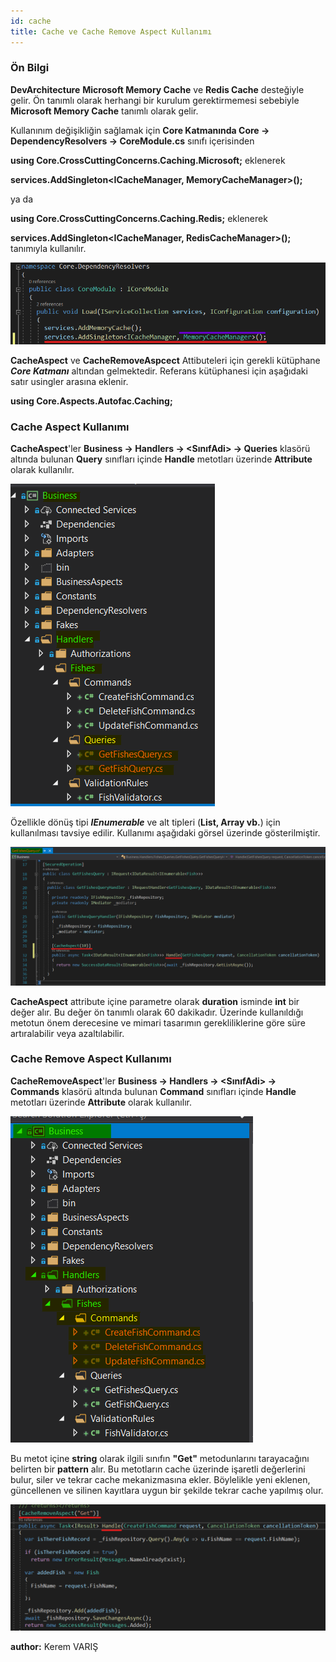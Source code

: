 ```yaml
---
id: cache
title: Cache ve Cache Remove Aspect Kullanımı
---
```

### Ön Bilgi
**DevArchitecture**  **Microsoft Memory Cache** ve **Redis Cache** desteğiyle gelir. Ön tanımlı olarak herhangi bir kurulum gerektirmemesi sebebiyle **Microsoft Memory Cache** tanımlı olarak gelir.

Kullanınım değişikliğin sağlamak için **Core Katmanında Core -> DependencyResolvers -> CoreModule.cs** sınıfı içerisinden 

**using Core.CrossCuttingConcerns.Caching.Microsoft;** eklenerek

**services.AddSingleton<ICacheManager, MemoryCacheManager>();**

ya da 

**using Core.CrossCuttingConcerns.Caching.Redis;** eklenerek

**services.AddSingleton<ICacheManager, RedisCacheManager>();** tanımıyla kullanılır.


![](./media/image49.png)

**CacheAspect** ve **CacheRemoveAspcect** Attibuteleri için gerekli kütüphane ***Core Katmanı*** altından gelmektedir. 
Referans kütüphanesi için aşağıdaki satır usingler arasına eklenir.

**using Core.Aspects.Autofac.Caching;**

### Cache Aspect Kullanımı
**CacheAspect**'ler **Business -> Handlers -> <SınıfAdi> -> Queries** klasörü altında bulunan **Query** sınıfları içinde **Handle** metotları üzerinde **Attribute** olarak kullanılır.


![](./media/image45.png)

 Özellikle dönüş tipi ***IEnumerable*** ve alt tipleri (**List, Array vb.**) için kullanılması tavsiye edilir. 
 Kullanımı aşağıdaki görsel üzerinde gösterilmiştir.

![](./media/image46.png)

**CacheAspect** attribute içine parametre olarak **duration** isminde **int** bir değer alır. Bu değer ön tanımlı olarak 60 dakikadır. Üzerinde kullanıldığı metotun önem derecesine ve mimari tasarımın gerekliliklerine göre süre artıralabilir veya azaltılabilir.

### Cache Remove Aspect Kullanımı

**CacheRemoveAspect**'ler **Business -> Handlers -> <SınıfAdi> -> Commands** klasörü altında bulunan **Command** sınıfları içinde **Handle** metotları üzerinde **Attribute** olarak kullanılır.

![](./media/image47.png)

Bu metot içine **string** olarak ilgili sınıfın **"Get"** metodunlarını tarayacağını belirten bir **pattern** alır. Bu metotların cache üzerinde işaretli değerlerini bulur, siler ve tekrar cache mekanizmasına ekler. Böylelikle yeni eklenen, güncellenen ve silinen kayıtlara uygun bir şekilde tekrar cache yapılmış olur.

![](./media/image48.png)

**author:** Kerem VARIŞ